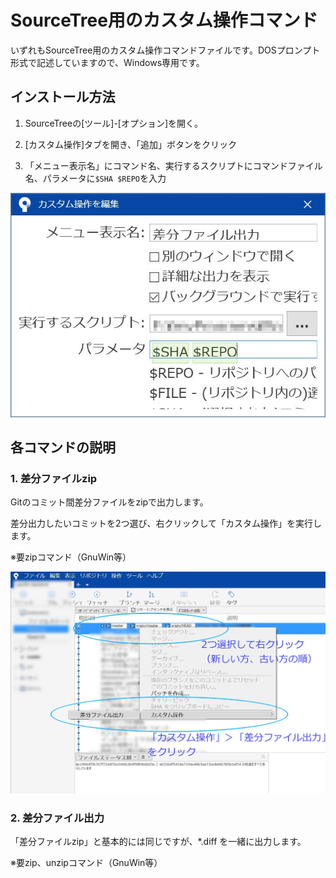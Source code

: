 # SourceTree用のカスタム操作コマンド

いずれもSourceTree用のカスタム操作コマンドファイルです。DOSプロンプト形式で記述していますので、Windows専用です。



## インストール方法

1. SourceTreeの[ツール]-[オプション]を開く。

2. [カスタム操作]タブを開き、「追加」ボタンをクリック

3. 「メニュー表示名」にコマンド名、実行するスクリプトにコマンドファイル名、パラメータに`$SHA $REPO`を入力

   

![sabunoutput](screenshots/sabunoutput.jpg)





## 各コマンドの説明

### 1. 差分ファイルzip

Gitのコミット間差分ファイルをzipで出力します。

差分出力したいコミットを2つ選び、右クリックして「カスタム操作」を実行します。

※要zipコマンド（GnuWin等）



![sabunoutput](screenshots/sabun.jpg)



### 2. 差分ファイル出力

「差分ファイルzip」と基本的には同じですが、*.diff を一緒に出力します。

※要zip、unzipコマンド（GnuWin等）